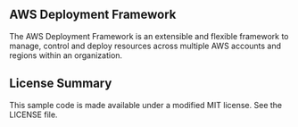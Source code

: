 ## AWS Deployment Framework

The AWS Deployment Framework is an extensible and flexible framework to manage, control and deploy resources across multiple AWS accounts and regions within an organization.

## License Summary

This sample code is made available under a modified MIT license. See the LICENSE file.
